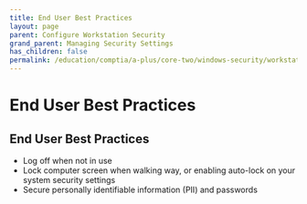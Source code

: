 ```yaml
---
title: End User Best Practices
layout: page
parent: Configure Workstation Security
grand_parent: Managing Security Settings
has_children: false
permalink: /education/comptia/a-plus/core-two/windows-security/workstations/end-users/
---
```


# End User Best Practices

## End User Best Practices

- Log off when not in use
- Lock computer screen when walking way, or enabling auto-lock on your system security settings
- Secure personally identifiable information (PII) and passwords